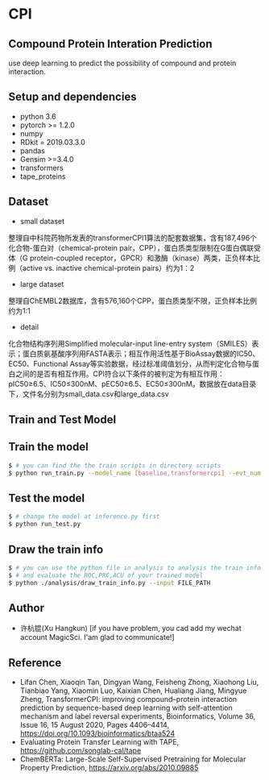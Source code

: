 # **CPI**
## **Compound Protein Interation Prediction**
use deep learning to predict the possibility of compound and protein interaction.

## **Setup and dependencies**
- python 3.6
- pytorch >= 1.2.0
- numpy
- RDkit = 2019.03.3.0
- pandas
- Gensim >=3.4.0
- transformers
- tape_proteins

## **Dataset**
- small dataset

整理自中科院药物所发表的transformerCPI1算法的配套数据集，含有187,496个化合物-蛋白对（chemical-protein pair，CPP），蛋白质类型限制在G蛋白偶联受体（G protein-coupled receptor，GPCR）和激酶（kinase）两类，正负样本比例（active vs. inactive chemical-protein pairs）约为1：2

- large dataset

整理自ChEMBL2数据库，含有576,160个CPP，蛋白质类型不限，正负样本比例约为1:1

- detail

化合物结构序列用Simplified molecular-input line-entry system（SMILES）表示；蛋白质氨基酸序列用FASTA表示；相互作用活性基于BioAssay数据的IC50、EC50、Functional Assay等实验数据，经过标准阈值划分，从而判定化合物与蛋白之间的是否有相互作用。CPI符合以下条件的被判定为有相互作用：pIC50≥6.5、IC50≤300nM、pEC50≥6.5、EC50≤300nM。数据放在data目录下，文件名分别为small_data.csv和large_data.csv

## **Train and Test Model**
## Train the model
```bash
$ # you can find the the train scripts in directory scripts
$ python run_train.py --model_name [baseline,transformercpi] --evt_num EVT_NUM
```

## Test the model
```bash
$ # change the model at inference.py first
$ python run_test.py
``` 

## Draw the train info
```bash
$ # you can use the python file in analysis to analysis the train info 
$ # and evaluate the ROC,PRC,ACU of your trained model
$ python ./analysis/draw_train_info.py --input FILE_PATH
```

## **Author**
- 许杭锟(Xu Hangkun) [if you have problem, you cad add my wechat account MagicSci. I'am glad to communicate!]

## **Reference**
- Lifan Chen, Xiaoqin Tan, Dingyan Wang, Feisheng Zhong, Xiaohong Liu, Tianbiao Yang, Xiaomin Luo, Kaixian Chen, Hualiang Jiang, Mingyue Zheng, TransformerCPI: improving compound–protein interaction prediction by sequence-based deep learning with self-attention mechanism and label reversal experiments, Bioinformatics, Volume 36, Issue 16, 15 August 2020, Pages 4406–4414, https://doi.org/10.1093/bioinformatics/btaa524
- Evaluating Protein Transfer Learning with TAPE, https://github.com/songlab-cal/tape
- ChemBERTa: Large-Scale Self-Supervised Pretraining for Molecular Property Prediction, https://arxiv.org/abs/2010.09885
